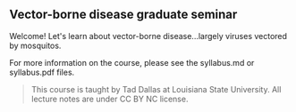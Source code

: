 ## Vector-borne disease graduate seminar

Welcome! Let's learn about vector-borne disease...largely viruses vectored by mosquitos. 

For more information on the course, please see the syllabus.md or syllabus.pdf files. 


> This course is taught by Tad Dallas at Louisiana State University. All lecture notes are under CC BY NC license. 

